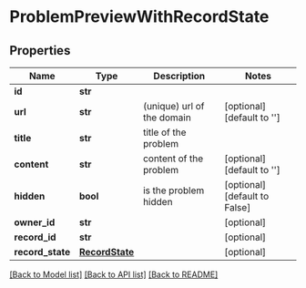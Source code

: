 # ProblemPreviewWithRecordState

## Properties
Name | Type | Description | Notes
------------ | ------------- | ------------- | -------------
**id** | **str** |  | 
**url** | **str** | (unique) url of the domain | [optional] [default to '']
**title** | **str** | title of the problem | 
**content** | **str** | content of the problem | [optional] [default to '']
**hidden** | **bool** | is the problem hidden | [optional] [default to False]
**owner_id** | **str** |  | [optional] 
**record_id** | **str** |  | [optional] 
**record_state** | [**RecordState**](RecordState.md) |  | [optional] 

[[Back to Model list]](../README.md#documentation-for-models) [[Back to API list]](../README.md#documentation-for-api-endpoints) [[Back to README]](../README.md)

